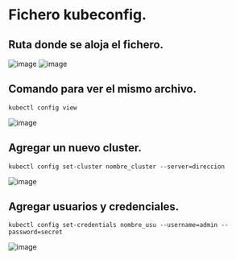 # Fichero kubeconfig.
## Ruta donde se aloja el fichero.
![image](https://github.com/user-attachments/assets/c945fbbb-df6d-4384-9502-7f5fac715b2a)
![image](https://github.com/user-attachments/assets/b620ecf1-d8ad-40e9-b667-42e7a11cab59)

## Comando para ver el mismo archivo.
```
kubectl config view
```
![image](https://github.com/user-attachments/assets/074e9e89-3042-4de9-9126-a831fd21bdca)

## Agregar un nuevo cluster.
```
kubectl config set-cluster nombre_cluster --server=direccion
```
![image](https://github.com/user-attachments/assets/d1d56abd-daf7-4ce8-8610-55d84473bbd3)

## Agregar usuarios y credenciales.
```
kubectl config set-credentials nombre_usu --username=admin --password=secret
```
![image](https://github.com/user-attachments/assets/728d07fa-b7f1-4089-ac21-fb0230636b3d)
